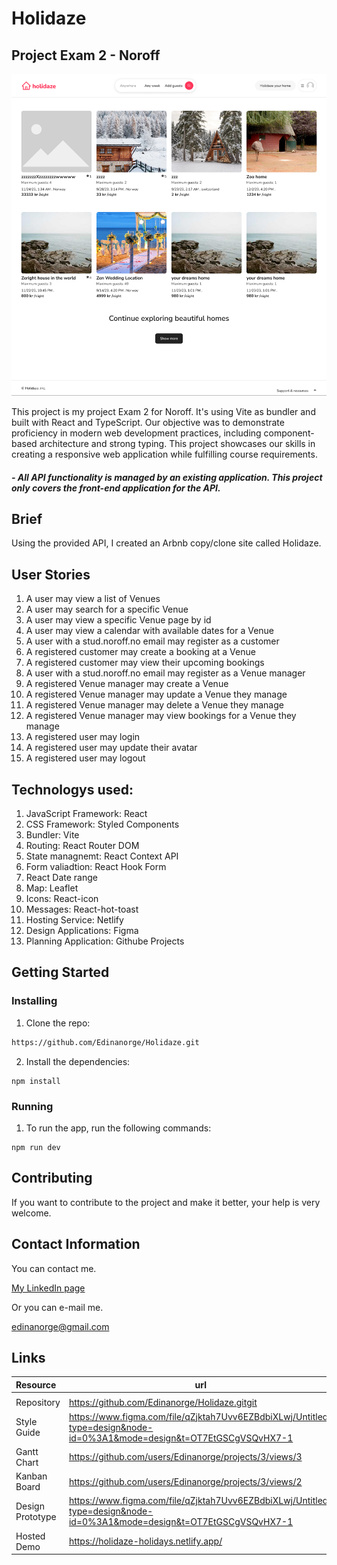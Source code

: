 # Holidaze

## Project Exam 2 - Noroff

![Screenshot](/public/holidaze.png)

This project is my project Exam 2 for Noroff. It's using Vite as bundler and built with React and TypeScript. Our objective was to demonstrate proficiency in modern web development practices, including component-based architecture and strong typing. This project showcases our skills in creating a responsive web application while fulfilling course requirements.

##### _*- All API functionality is managed by an existing application. This project only covers the front-end application for the API.*_

## Brief

Using the provided API, I created an Arbnb copy/clone site called Holidaze.

## User Stories

1. A user may view a list of Venues
2. A user may search for a specific Venue
3. A user may view a specific Venue page by id
4. A user may view a calendar with available dates for a Venue
5. A user with a stud.noroff.no email may register as a customer
6. A registered customer may create a booking at a Venue
7. A registered customer may view their upcoming bookings
8. A user with a stud.noroff.no email may register as a Venue manager
9. A registered Venue manager may create a Venue
10. A registered Venue manager may update a Venue they manage
11. A registered Venue manager may delete a Venue they manage
12. A registered Venue manager may view bookings for a Venue they manage
13. A registered user may login
14. A registered user may update their avatar
15. A registered user may logout

## Technologys used:

1. JavaScript Framework: React
2. CSS Framework: Styled Components
3. Bundler: Vite
4. Routing: React Router DOM
5. State managnemt: React Context API
6. Form valiadtion: React Hook Form
7. React Date range
8. Map: Leaflet
9. Icons: React-icon
10. Messages: React-hot-toast
11. Hosting Service: Netlify
12. Design Applications: Figma
13. Planning Application: Githube Projects

## Getting Started

### Installing

1. Clone the repo:

```bash
https://github.com/Edinanorge/Holidaze.git
```

2. Install the dependencies:

```
npm install
```

### Running

1. To run the app, run the following commands:

```
npm run dev
```

## Contributing

If you want to contribute to the project and make it better, your help is very welcome.

## Contact Information

You can contact me.

[My LinkedIn page](www.linkedin.com/in/edina-i-42228317b)

Or you can e-mail me.

edinanorge@gmail.com

## Links

| Resource         | url                                                                                                                   |
| :--------------- | --------------------------------------------------------------------------------------------------------------------- |
|                  |
| Repository       | https://github.com/Edinanorge/Holidaze.gitgit                                                                         |
| Style Guide      | https://www.figma.com/file/qZjktah7Uvv6EZBdbiXLwj/Untitled?type=design&node-id=0%3A1&mode=design&t=OT7EtGSCgVSQvHX7-1 |
| Gantt Chart      | https://github.com/users/Edinanorge/projects/3/views/3                                                                |
| Kanban Board     | https://github.com/users/Edinanorge/projects/3/views/2                                                                |
| Design Prototype | https://www.figma.com/file/qZjktah7Uvv6EZBdbiXLwj/Untitled?type=design&node-id=0%3A1&mode=design&t=OT7EtGSCgVSQvHX7-1 |
| Hosted Demo      | https://holidaze-holidays.netlify.app/                                                                                |
